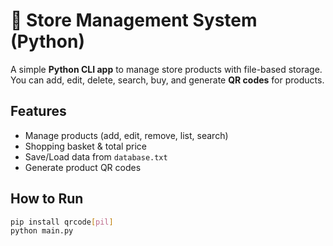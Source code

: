 # 🛒 Store Management System (Python)

A simple **Python CLI app** to manage store products with file-based storage.  
You can add, edit, delete, search, buy, and generate **QR codes** for products.

## Features
- Manage products (add, edit, remove, list, search)  
- Shopping basket & total price  
- Save/Load data from `database.txt`  
- Generate product QR codes  

## How to Run
```bash
pip install qrcode[pil]
python main.py
